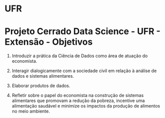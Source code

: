 # UFR

# Projeto Cerrado Data Science - UFR - Extensão - Objetivos
1) Introduzir a prática da Ciência de Dados como área de atuação do economista.

2) Interagir dialogicamente com a sociedade civil em relação à análise de dados e sistemas alimentares.

3) Elaborar produtos de dados.

4) Refletir sobre o papel do economista na construção de sistemas alimentares que promovam a redução da pobreza,
incentive uma alimentação saudável e minimize os impactos da produção de alimentos no meio ambiente.